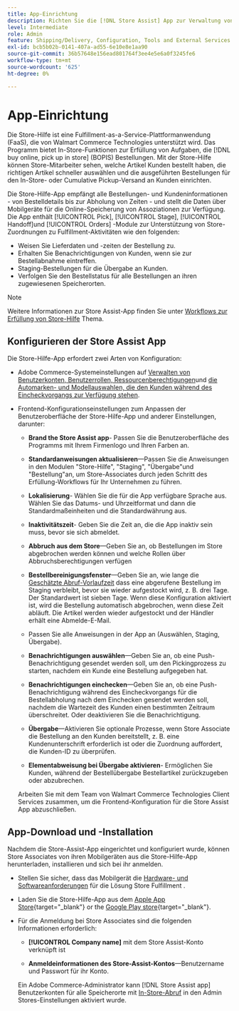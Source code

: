 ```yaml
---
title: App-Einrichtung
description: Richten Sie die [!DNL Store Assist] App zur Verwaltung von End-to-End-Workflows und -Prozessen für Online-Käufe, Abruf von Kaufaufträgen.
level: Intermediate
role: Admin
feature: Shipping/Delivery, Configuration, Tools and External Services
exl-id: bcb5b02b-0141-407a-ad55-6e10e8e1aa90
source-git-commit: 36b57648e156ead801764f3ee4e5e6a0f3245fe6
workflow-type: tm+mt
source-wordcount: '625'
ht-degree: 0%

---
```


# App-Einrichtung

Die Store-Hilfe ist eine Fulfillment-as-a-Service-Plattformanwendung (FaaS), die von Walmart Commerce Technologies unterstützt wird. Das Programm bietet In-Store-Funktionen zur Erfüllung von Aufgaben, die [!DNL buy online, pick up in store] (BOPIS) Bestellungen. Mit der Store-Hilfe können Store-Mitarbeiter sehen, welche Artikel Kunden bestellt haben, die richtigen Artikel schneller auswählen und die ausgeführten Bestellungen für den In-Store- oder Cumulative Pickup-Versand an Kunden einrichten.

Die Store-Hilfe-App empfängt alle Bestellungen- und Kundeninformationen - von Bestelldetails bis zur Abholung von Zeiten - und stellt die Daten über Mobilgeräte für die Online-Speicherung von Assoziationen zur Verfügung. Die App enthält [!UICONTROL Pick], [!UICONTROL Stage], [!UICONTROL Handoff]und [!UICONTROL Orders] -Module zur Unterstützung von Store-Zuordnungen zu Fulfillment-Aktivitäten wie den folgenden:

- Weisen Sie Lieferdaten und -zeiten der Bestellung zu.
- Erhalten Sie Benachrichtigungen von Kunden, wenn sie zur Bestellabnahme eintreffen.
- Staging-Bestellungen für die Übergabe an Kunden.
- Verfolgen Sie den Bestellstatus für alle Bestellungen an ihren zugewiesenen Speicherorten.

>[!NOTE]
>
>Weitere Informationen zur Store Assist-App finden Sie unter [Workflows zur Erfüllung von Store-Hilfe](store-assist-modules.md) Thema.

## Konfigurieren der Store Assist App

Die Store-Hilfe-App erfordert zwei Arten von Konfiguration:

- Adobe Commerce-Systemeinstellungen auf [Verwalten von Benutzerkonten, Benutzerrollen, Ressourcenberechtigungen](user-setup.md)und [die Automarken- und Modellauswahlen, die den Kunden während des Eincheckvorgangs zur Verfügung stehen](check-in-experience-setup.md).

- Frontend-Konfigurationseinstellungen zum Anpassen der Benutzeroberfläche der Store-Hilfe-App und anderer Einstellungen, darunter:

   - **Brand the Store Assist app**- Passen Sie die Benutzeroberfläche des Programms mit Ihrem Firmenlogo und Ihren Farben an.

   - **Standardanweisungen aktualisieren**—Passen Sie die Anweisungen in den Modulen &quot;Store-Hilfe&quot;, &quot;Staging&quot;, &quot;Übergabe&quot;und &quot;Bestellung&quot;an, um Store-Associates durch jeden Schritt des Erfüllung-Workflows für Ihr Unternehmen zu führen.

   - **Lokalisierung**- Wählen Sie die für die App verfügbare Sprache aus. Wählen Sie das Datums- und Uhrzeitformat und dann die Standardmaßeinheiten und die Standardwährung aus.

   - **Inaktivitätszeit**- Geben Sie die Zeit an, die die App inaktiv sein muss, bevor sie sich abmeldet.

   - **Abbruch aus dem Store**—Geben Sie an, ob Bestellungen im Store abgebrochen werden können und welche Rollen über Abbruchsberechtigungen verfügen

   - **Bestellbereinigungsfenster**—Geben Sie an, wie lange die [Geschätzte Abruf-Vorlaufzeit](enable-general.md#delivery-method-title-configuration) dass eine abgerufene Bestellung im Staging verbleibt, bevor sie wieder aufgestockt wird, z. B. drei Tage. Der Standardwert ist sieben Tage. Wenn diese Konfiguration aktiviert ist, wird die Bestellung automatisch abgebrochen, wenn diese Zeit abläuft. Die Artikel werden wieder aufgestockt und der Händler erhält eine Abmelde-E-Mail.

   - Passen Sie alle Anweisungen in der App an (Auswählen, Staging, Übergabe).

   - **Benachrichtigungen auswählen**—Geben Sie an, ob eine Push-Benachrichtigung gesendet werden soll, um den Pickingprozess zu starten, nachdem ein Kunde eine Bestellung aufgegeben hat.

   - **Benachrichtigungen einchecken**—Geben Sie an, ob eine Push-Benachrichtigung während des Eincheckvorgangs für die Bestellabholung nach dem Einchecken gesendet werden soll, nachdem die Wartezeit des Kunden einen bestimmten Zeitraum überschreitet. Oder deaktivieren Sie die Benachrichtigung.

   - **Übergabe**—Aktivieren Sie optionale Prozesse, wenn Store Associate die Bestellung an den Kunden bereitstellt, z. B. eine Kundenunterschrift erforderlich ist oder die Zuordnung auffordert, die Kunden-ID zu überprüfen.

   - **Elementabweisung bei Übergabe aktivieren**- Ermöglichen Sie Kunden, während der Bestellübergabe Bestellartikel zurückzugeben oder abzubrechen.

  Arbeiten Sie mit dem Team von Walmart Commerce Technologies Client Services zusammen, um die Frontend-Konfiguration für die Store Assist App abzuschließen.

## App-Download und -Installation

Nachdem die Store-Assist-App eingerichtet und konfiguriert wurde, können Store Associates von ihren Mobilgeräten aus die Store-Hilfe-App herunterladen, installieren und sich bei ihr anmelden.

- Stellen Sie sicher, dass das Mobilgerät die [Hardware- und Softwareanforderungen](solution-requirements.md#store-assist-app-requirements) für die Lösung Store Fulfillment .

- Laden Sie die Store-Hilfe-App aus dem [Apple App Store](https://apps.apple.com/us/app/store-assist-by-walmart/id1609281539){target="_blank"} or the [Google Play store](https://play.google.com/store/apps/details?id=com.walmart.faas.storeassist){target="_blank"}.

- Für die Anmeldung bei Store Associates sind die folgenden Informationen erforderlich:

   - **[!UICONTROL Company name]** mit dem Store Assist-Konto verknüpft ist

   - **Anmeldeinformationen des Store-Assist-Kontos**—Benutzername und Passwort für ihr Konto.

  Ein Adobe Commerce-Administrator kann [!DNL Store Assist app] Benutzerkonten für alle Speicherorte mit [In-Store-Abruf](merchant-store-configuration.md#pickup-location-configuration) in den Admin Stores-Einstellungen aktiviert wurde.
